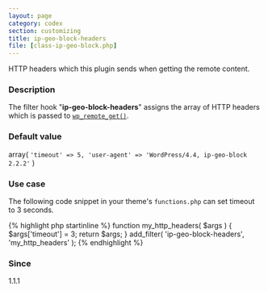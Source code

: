 ```yaml
---
layout: page
category: codex
section: customizing
title: ip-geo-block-headers
file: [class-ip-geo-block.php]
---
```


HTTP headers which this plugin sends when getting the remote content.

<!--more-->

### Description ###

The filter hook "**ip-geo-block-headers**" assigns the array of HTTP headers 
which is passed to [`wp_remote_get()`][WpRemoteGet].

### Default value ###

array( `'timeout' => 5, 'user-agent' => 'WordPress/4.4, ip-geo-block 2.2.2'` )

### Use case ###

The following code snippet in your theme's `functions.php` can set timeout to 
3 seconds.

{% highlight php startinline %}
function my_http_headers( $args ) {
    $args['timeout'] = 3;
    return $args;
}
add_filter( 'ip-geo-block-headers', 'my_http_headers' );
{% endhighlight %}

### Since ###

1.1.1

[IP-Geo-Block]: https://wordpress.org/plugins/ip-geo-block/ "WordPress › IP Geo Block « WordPress Plugins"
[WpRemoteGet]:  https://codex.wordpress.org/Function_Reference/wp_remote_get "Function Reference/wp remote get « WordPress Codex"

